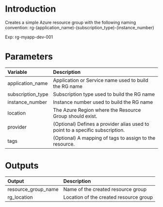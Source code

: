 # Introduction 
Creates a simple Azure resource group with the following naming convention: rg-(application_name)-(subscription_type)-(instance_number)

Exp: rg-myapp-dev-001

# Parameters
| Variable      | Description |
| :---        |    :----   |
| application_name      | Application or Service name used to build the RG name       |
| subscription_type   | Subscription type used to build the RG name        |
| instance_number   | Instance number used to build the RG name        |
| location   | The Azure Region where the Resource Group should exist.        |
| provider   | (Optional) Defines a provider alias used to point to a specific subscription.        |
| tags   | (Optional) A mapping of tags to assign to the resource.        |

# Outputs
| Output      | Description |
| :---        |    :----   |
| resource_group_name   | Name of the created resource group |
| rg_location   | Location of the created resource group |